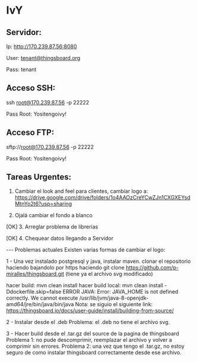 # IvY


## Servidor:
Ip: http://170.239.87.56:8080

User: tenant@thingsboard.org

Pass: tenant

## Acceso SSH:
ssh root@170.239.87.56 -p 22222

Pass Root: Yositengoivy!

## Acceso FTP:
sftp://root@170.239.87.56 -p 22222

Pass Root: Yositengoivy!



## Tareas Urgentes:

1. Cambiar el look and feel para clientes, cambiar logo a:
https://drive.google.com/drive/folders/1o4AAOzCreYCwZJn1CXGXEYsdMtnYo2t6?usp=sharing

2. Ojalá cambiar el fondo a blanco

[OK] 3. Arreglar problema de librerias

[OK] 4. Chequear datos llegando a Servidor

--- Problemas actuales
Existen varias formas de cambiar el logo:

1 - Una vez instalado postgresql y java, instalar maven.
    clonar el repositorio haciendo bajandolo por https haciendo git clone https://github.com/p-miralles/thingsboard.git (tiene ya el         archivo svg modificado)
   
   hacer build: mvn clean install
   hacer build local: mvn clean install -Ddockerfile.skip=false
   ERROR JAVA: Error: JAVA_HOME is not defined correctly. We cannot execute /usr/lib/jvm/java-8-openjdk-amd64/jre/bin/java/bin/java
   Nota: se siguio el siguiente link: https://thingsboard.io/docs/user-guide/install/building-from-source/

2 - Instalar desde el .deb
    Problema: el .deb no tiene el archivo svg.

3 - Hacer build desde el .tar.gz del source de la pagina de thingsboard
    Problema 1: no pude descomprimir, reemplazar el archivo y volver a comprimir sin errores.
    Problema 2: una vez que tengo el .tar.gz, no estoy seguro de como instalar thingsboard correctamente desde ese archivo.

    
